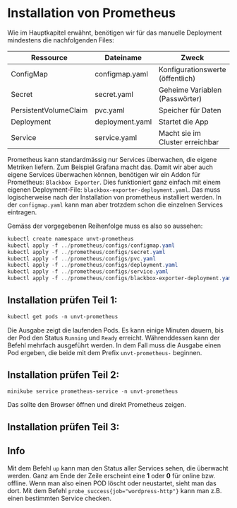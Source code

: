 # Installation von Prometheus

Wie im Hauptkapitel erwähnt, benötigen wir für das manuelle Deployment mindestens die nachfolgenden Files:

| Ressource             | Dateiname               | Zweck                            |
| --------------------- | ----------------------- | -------------------------------- |
| ConfigMap             | configmap.yaml          | Konfigurationswerte (öffentlich) |
| Secret                | secret.yaml             | Geheime Variablen (Passwörter)   |
| PersistentVolumeClaim | pvc.yaml                | Speicher für Daten               |
| Deployment            | deployment.yaml         | Startet die App                  |
| Service               | service.yaml            | Macht sie im Cluster erreichbar  |

Prometheus kann standardmässig nur Services überwachen, die eigene Metriken liefern. Zum Beispiel Grafana macht das. Damit wir aber auch eigene Services überwachen können, benötigen wir ein Addon für Prometheus: `Blackbox Exporter`.  Dies funktioniert ganz einfach mit einem eigenen Deployment-File: `blackbox-exporter-deployment.yaml`. Das muss logischerweise nach der Installation von prometheus installiert werden. In der `configmap.yaml` kann man aber trotzdem schon die einzelnen Services eintragen.

Gemäss der vorgegebenen Reihenfolge muss es also so aussehen:

```powershell
kubectl create namespace unvt-prometheus
kubectl apply -f ../prometheus/configs/configmap.yaml
kubectl apply -f ../prometheus/configs/secret.yaml
kubectl apply -f ../prometheus/configs/pvc.yaml
kubectl apply -f ../prometheus/configs/deployment.yaml
kubectl apply -f ../prometheus/configs/service.yaml
kubectl apply -f ../prometheus/configs/blackbox-exporter-deployment.yaml
```

## Installation prüfen Teil 1:

```powershell
kubectl get pods -n unvt-prometheus
```

Die Ausgabe zeigt die laufenden Pods. Es kann einige Minuten dauern, bis der Pod den Status `Running` und `Ready` erreicht. Währenddessen kann der Befehl mehrfach ausgeführt werden. In dem Fall muss die Ausgabe einen Pod ergeben, die beide mit dem Prefix `unvt-prometheus-` beginnen.

## Installation prüfen Teil 2:
```powershell
minikube service prometheus-service -n unvt-prometheus
```

Das sollte den Browser öffnen und direkt Prometheus zeigen.

## Installation prüfen Teil 3:

## Info
Mit dem Befehl `up` kann man den Status aller Services sehen, die überwacht werden. Ganz am Ende der Zeile erscheint eine **1** oder **0** für online bzw. offline. Wenn man also einen POD löscht oder neustartet, sieht man das dort. Mit dem Befehl `probe_success{job="wordpress-http"}` kann man z.B. einen bestimmten Service checken.